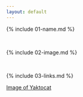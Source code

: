 ```yaml
---
layout: default
---
```


{% include 01-name.md %}

<br>

{% include 02-image.md %}

<br>

{% include 03-links.md %}

[Image of Yaktocat](https://octodex.github.com/images/yaktocat.png)
